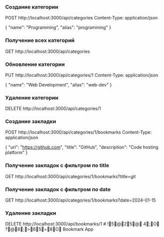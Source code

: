 ### Создание категории

POST http://localhost:3000/api/categories
Content-Type: application/json

{
    "name": "Programming",
    "alias": "programming"
}

### Получение всех категорий

GET http://localhost:3000/api/categories

### Обновление категории

PUT http://localhost:3000/api/categories/1
Content-Type: application/json

{
    "name": "Web Development",
    "alias": "web-dev"
}

### Удаление категории

DELETE http://localhost:3000/api/categories/1

### Создание закладки

POST http://localhost:3000/api/categories/1/bookmarks
Content-Type: application/json

{
    "url": "https://github.com",
    "title": "GitHub",
    "description": "Code hosting platform"
}

### Получение закладок с фильтром по title

GET http://localhost:3000/api/categories/1/bookmarks?title=git

### Получение закладок с фильтром по date

GET http://localhost:3000/api/categories/1/bookmarks?date=2024-01-15

### Удаление закладки

DELETE http://localhost:3000/api/bookmarks/1
#   !5@25@  4;O  ?@8;>65=8O  B o o k m a r k   A p p  
 